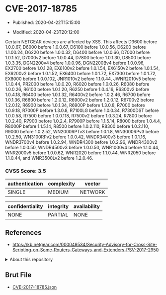 # CVE-2017-18785

- Published: 2020-04-22T15:15:00

- Modified: 2020-04-23T20:12:00

Certain NETGEAR devices are affected by XSS. This affects D3600 before 1.0.0.67, D6000 before 1.0.0.67, D6100 before 1.0.0.56, D6200 before 1.1.00.24, D6220 before 1.0.0.32, D6400 before 1.0.0.66, D7000 before 1.0.1.52, D7000v2 before 1.0.0.44, D7800 before 1.0.1.30, D8500 before 1.0.3.35, DGN2200v4 before 1.0.0.96, DGN2200Bv4 before 1.0.0.96, EX2700 before 1.0.1.28, EX6100v2 before 1.0.1.54, EX6150v2 before 1.0.1.54, EX6200v2 before 1.0.1.52, EX6400 before 1.0.1.72, EX7300 before 1.0.1.72, EX8000 before 1.0.0.102, JNR1010v2 before 1.1.0.44, JWNR2010v5 before 1.1.0.44, PR2000 before 1.0.0.20, R6020 before 1.0.0.26, R6080 before 1.0.0.26, R6100 before 1.0.1.20, R6250 before 1.0.4.16, R6300v2 before 1.0.4.18, R6400 before 1.0.1.32, R6400v2 before 1.0.2.46, R6700 before 1.0.1.36, R6800 before 1.2.0.12, R6900v2 before 1.2.0.12, R6700v2 before 1.2.0.12, R6900 before 1.0.1.34, R6900P before 1.3.0.8, R7000 before 1.0.9.18, R7000P before 1.3.0.8, R7100LG before 1.0.0.34, R7300DST before 1.0.0.58, R7500 before 1.0.0.118, R7500v2 before 1.0.3.24, R7800 before 1.0.2.40, R7900 before 1.0.2.4, R7900P before 1.1.5.14, R8000 before 1.0.4.4, R8000P before 1.1.5.14, R8500 before 1.0.2.110, R8300 before 1.0.2.110, R9000 before 1.0.2.52, WN2000RPTv3 before 1.0.1.8, WN3000RPv3 before 1.0.2.50, WN3100RPv2 before 1.0.0.42, WNDR3400v3 before 1.0.1.16, WNDR3700v4 before 1.0.2.94, WNDR4300 before 1.0.2.96, WNDR4300v2 before 1.0.0.50, WNDR4500v3 before 1.0.0.50, WNR1000v4 before 1.1.0.44, WNR2000v5 before 1.0.0.62, WNR2020 before 1.1.0.44, WNR2050 before 1.1.0.44, and WNR3500Lv2 before 1.2.0.46.

### CVSS Score: **3.5**

| authentication | complexity | vector |
| --- | --- | --- |
| SINGLE | MEDIUM | NETWORK |

| confidentiality | integrity | availability |
| --- | --- | --- |
| NONE | PARTIAL | NONE |

## References

* https://kb.netgear.com/000049534/Security-Advisory-for-Cross-Site-Scripting-on-Some-Routers-Gateways-and-Extenders-PSV-2017-2950

<details>
<summary>About this repository</summary> 

  This repository is part of the project [Live Hack CVE](https://github.com/Live-Hack-CVE). Main website can be found [www.live-hack.org](https://www.live-hack.org) 
  
  Made by [Sn0wAlice](https://github.com/Sn0wAlice) for the people that care about security and need to have a feed of the latest CVEs. Hope you enjoy it, don't forget to star the repo and follow me on [Twitter](https://twitter.com/Sn0wAlice) and [Github](https://github.com/Sn0wAlice). And that is my [personnal website](https://www.alice-snow.me/)

  - [Home Page](https://github.com/Live-Hack-CVE)
  - [Framework](https://github.com/Live-Hack-CVE/cve-framework)
  - [CVE database](https://github.com/Live-Hack-CVE/full_database)
  - [Changelog](https://github.com/Live-Hack-CVE/Changelog)
</details>

## Brut File

* [CVE-2017-18785.json](https://raw.githubusercontent.com/Live-Hack-CVE/full_database/main/cves/2017/CVE-2017-18785.json)

